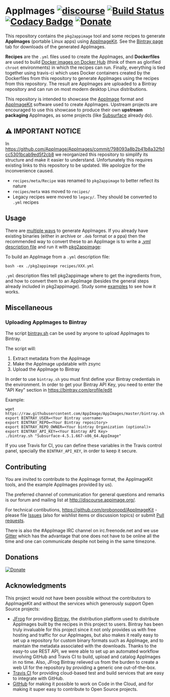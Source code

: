 # AppImages [![discourse](https://img.shields.io/badge/forum-discourse-orange.svg)](http://discourse.appimage.org) [![Build Status](https://travis-ci.org/AppImage/pkg2appimage.svg)](https://travis-ci.org/AppImage/pkg2appimage) [![Codacy Badge](https://api.codacy.com/project/badge/Grade/0e7dd241a1bf44af9eebc80fd2c71763)](https://www.codacy.com/app/AppImage/pkg2appimage?utm_source=github.com&amp;utm_medium=referral&amp;utm_content=AppImage/pkg2appimage&amp;utm_campaign=Badge_Grade) [![Donate](https://img.shields.io/badge/Donate-PayPal-green.svg)](https://www.paypal.com/cgi-bin/webscr?cmd=_s-xclick&hosted_button_id=ZT9CL8M5TJU72)
 
This repository contains the `pkg2appimage` tool and some recipes to generate __AppImages__ (portable Linux apps) using [AppImageKit](https://github.com/probonopd/appimagekit). See the [Bintray page](https://bintray.com/probono/AppImages) tab for downloads of the generated AppImages.

__Recipes__ are the `.yml` files used to create the AppImages, and __Dockerfiles__ are used to build [Docker images on Docker Hub](https://hub.docker.com/r/probonopd/appimages/) (think of them as glorified `chroot` environments) in which the recipes can run. Finally, everything is tied together using travis-ci which uses Docker containers created by the Dockerfiles from this repository to generate AppImages using the recipes from this repository. The result are AppImages are uploaded to a Bintray repository and can run on most modern desktop Linux distributions.

This repository is intended to showcase the [AppImage](http://appimage.org) format and [AppImageKit](https://github.com/probonopd/AppImageKit) software used to create AppImages. Upstream projects are encouraged to use this showcase to produce their own __upstream packaging__ AppImages, as some projects (like [Subsurface](https://subsurface-divelog.org) already do).

## :warning: IMPORTANT NOTICE

In https://github.com/AppImage/AppImages/commit/798093a8b2b41b8a32fb1cc5301bcab9ed5f2cb8 we reorganized this repository to simplify its structure and make it easier to understand. Unfortunately this requires existing links to this repository to be updated. We apologize for the inconvenience caused.

* `recipes/meta/Recipe` was renamed to `pkg2appimage` to better reflect its nature
* `recipes/meta` was moved to `recipes/`
* Legacy recipes were moved to `legacy/`. They should be converted to `.yml` recipes

## Usage

There are [multiple ways](https://github.com/probonopd/AppImageKit/wiki/Creating-AppImages) to generate AppImages. If you already have existing binaries (either in archive or `.deb` format or a ppa) then the recommended way to convert these to an AppImage is to write a [.yml description file](https://github.com/AppImage/AppImages/tree/master/recipes) and run it with [pkg2appimage](https://github.com/AppImage/AppImages/tree/master/pkg2appimage):

To build an AppImage from a `.yml` description file:

```
bash -ex ./pkg2appimage recipes/XXX.yml
```

`.yml` description files tell pkg2appimage where to get the ingredients from, and how to convert them to an AppImage (besides the general steps already included in pkg2appimage). Study some [examples](https://github.com/AppImage/AppImages/tree/master/recipes) to see how it works.

## Miscellaneous

### Uploading AppImages to Bintray

The script [bintray.sh](https://github.com/AppImage/AppImages/blob/master/bintray.sh) can be used by anyone to upload AppImages to Bintray.

The script will:

1. Extract metadata from the AppImage
2. Make the AppImage updatable with zsync
3. Upload the AppImage to Bintray

In order to use `bintray.sh` you must first define your Bintray credentials in the environment. In order to get your Bintray API Key, you need to enter the "API Key" section in https://bintray.com/profile/edit

Example:
```
wget https://raw.githubusercontent.com/AppImage/AppImages/master/bintray.sh
export BINTRAY_USER=<Your Bintray username>
export BINTRAY_REPO=<Your Bintray repository>
export BINTRAY_REPO_OWNER=<Your bintray Organization (optional)>
export BINTRAY_API_KEY=<Your Bintray API Key>
./bintray.sh "Subsurface-4.5.1.667-x86_64.AppImage"
```

If you use Travis for CI, you can define these variables in the Travis control panel, specially the `BINTRAY_API_KEY`, in order to keep it secure.

## Contributing

You are invited to contribute to the AppImage format, the AppImageKit tools, and the example AppImages provided by us).

The preferred channel of communication for general questions and remarks is our forum and mailing list at http://discourse.appimage.org/.

For technical contibutions, https://github.com/probonopd/AppImageKit - please file [Issues](https://github.com/probonopd/AppImageKit/issues) (also for wishlist items or discussion topics) or submit [Pull requests](https://github.com/probonopd/AppImageKit/pulls).

There is also the #AppImage IRC channel on irc.freenode.net and we use [Gitter](https://gitter.im/probonopd/AppImageKit) which has the advantage that one does not have to be online all the time and one can communicate despite not being in the same timezone.

## Donations

[![Donate](https://www.paypalobjects.com/en_US/i/btn/btn_donateCC_LG.gif)](https://www.paypal.com/cgi-bin/webscr?cmd=_s-xclick&hosted_button_id=ZT9CL8M5TJU72)

## Acknowledgments

This project would not have been possible without the contributors to AppImageKit and without the services which generously support Open Source projects:

* [JFrog](https://www.jfrog.com) for providing [Bintray](https://bintray.com), the distribution platform used to distribute AppImages built by the recipes in this project to users. Bintray has been truly invaluable for this project since it not only provides us with free hosting and traffic for our AppImages, but also makes it really easy to set up a repository for custom binary formats such as AppImage, and to maintain the metadata associated with the downloads. Thanks to the easy-to use REST API, we were able to set up an automated workflow involving GitHub and Travis CI to build, upload and catalog AppImages in no time. Also, JFrog Bintray relieved us from the burden to create a web UI for the repository by providing a generic one out-of-the-box. 
* [Travis CI](https://travis-ci.org) for providing cloud-based test and build services that are easy to integrate with GitHub.
* [GitHub](https://travis-ci.org) for making it possible to work on Code in the Cloud, and for making it super easy to contribute to Open Source projects.
